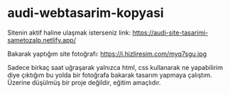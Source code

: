 # audi-webtasarim-kopyasi

Sitenin aktif haline ulaşmak isterseniz link:
https://audi-site-tasarimi-sametozalp.netlify.app/

Bakarak yaptığım site fotoğrafı: 
https://i.hizliresim.com/myq7sgu.jpg

Sadece birkaç saat uğraşarak yalnızca html, css kullanarak ne yapabilirim diye çıktığım bu yolda bir fotoğrafa bakarak tasarım yapmaya çalıştım. Üzerine düşülmüş bir proje değildir, eğitim amaçlıdır.
